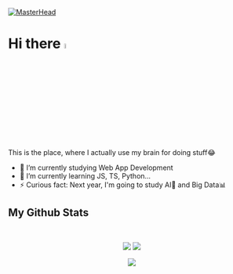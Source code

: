 [![MasterHead](https://i.imgur.com/uAW77F7.gif)](https://github.com/MarcoteRL)
<h1>Hi there <a href="https://www.gautamkrishnar.com/"><img src="https://media.giphy.com/media/hvRJCLFzcasrR4ia7z/giphy.gif" width="5%"></a></h1>    

This is the place, where I actually use my brain for doing stuff😂

- 🔭 I’m currently studying Web App Development
- 🌱 I’m currently learning JS, TS, Python...
- ⚡ Curious fact: Next year, I'm going to study AI🤖 and Big Data📊

<h2>My Github Stats</h2>
<br>
<p align ="center">
  <img src = "https://github-readme-stats.vercel.app/api?username=MarcoteRL&show_icons=true&theme=tokyonight&line_height=27">
  <img src = "https://github-readme-stats.vercel.app/api/top-langs/?username=MarcoteRL&layout=compact&theme=tokyonight">
</p>
<p align = "center">
<img  src="https://github-readme-streak-stats.herokuapp.com/?user=MarcoteRL&show_icons=true&locale=en&layout=compact&theme=tokyonight&line_height=0" />
</p> 
